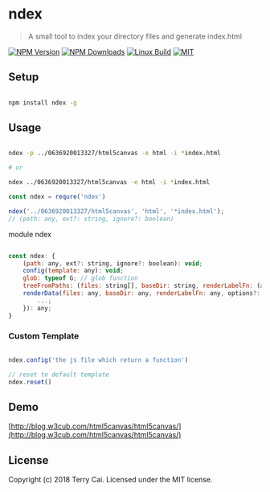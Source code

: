 # ndex

> A small tool to index your directory files and generate index.html

[![NPM Version][npm-image]][npm-url]
[![NPM Downloads][downloads-image]][downloads-url]
[![Linux Build][travis-image]][travis-url]
[![MIT][mit-image]](LICENSE)


## Setup


```bash

npm install ndex -g


```


## Usage



```bash

ndex -p ../0636920013327/html5canvas -e html -i *index.html

# or

ndex ../0636920013327/html5canvas -e html -i *index.html

```

```js
const ndex = requre('ndex')

ndex('../0636920013327/html5canvas', 'html', '*index.html');
// (path: any, ext?: string, ignore?: boolean)

```

module ndex

```js

const ndex: {
    (path: any, ext?: string, ignore?: boolean): void;
    config(template: any): void;
    glob: typeof G; // glob function
    treeFromPaths: (files: string[], baseDir: string, renderLabelFn: (arg0: Window, arg1: string, arg2: any, arg3: string, arg4: any, arg5: boolean) => string, options?: any) => any;
    renderData(files: any, baseDir: any, renderLabelFn: any, options?: {
        ...;
    }): any;
}

```

### Custom Template

```js

ndex.config('the js file which return a function')

// reset to default template
ndex.reset()

```

## Demo

[http://blog.w3cub.com/html5canvas/html5canvas/](http://blog.w3cub.com/html5canvas/html5canvas/)




## License

Copyright (c) 2018 Terry Cai. Licensed under the MIT license.


[npm-image]: https://img.shields.io/npm/v/ndex.svg
[npm-url]: https://npmjs.org/package/ndex
[travis-image]: https://img.shields.io/travis/icai/ndex/master.svg?label=linux
[travis-url]: https://travis-ci.org/icai/ndex
[downloads-image]: https://img.shields.io/npm/dm/ndex.svg
[downloads-url]: https://npmjs.org/package/ndex
[mit-image]: https://img.shields.io/badge/License-MIT-green.svg
